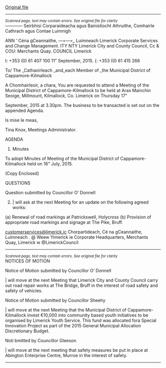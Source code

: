 [Original file](https://www.limerick.ie/sites/default/files/media/documents/2017-06/Agenda%20-%20Meeting%20of%20Municipal%20District%20of%20Cappamore-Kilmallock%20-%2017th%20September%202015.pdf)

---
*<small>Scanned page, text may contain errors. See original file for clarity</small>*  
———— Seirbhisi Corparaideacha agus Bainistiocht Athruithe,
Comhairle Cathrach agus Contae Luimnigh

ANN ‘ Céna gCeannaithe,
—=—=_ Luimneach
Limerick Corporate Services and Change Management.
ITY NTY Limerick City and County Council,
Cc & COU: Merchants Quay.
COUNCIL Limerick

t: +353 (0) 61 407 100
11" September, 2015. {: +353 (0) 61 415 266

To/ The _Cathaoirleach _and_each Member of _the Municipal
District of Cappamore-Kilmallock

A Chomhairleoir, a chara,
You are requested to attend a Meeting of the Municipal District of Cappamore-Kilmallock to be
held at Aras Mainchin Seoige, Millmount, Kilmallock, Co. Limerick on Thursday 17"

September, 2015 at 3.30pm. The business to be transacted is set out on the appended
Agenda.

Is mise le meas,

Tina Knox,
Meetings Administrator.

AGENDA
1. Minutes

To adopt Minutes of Meeting of the Municipal District of Cappamore-Kilmallock held on
16" July, 2015.

(Copy Enclosed)

QUESTIONS

Question submitted by Councillor O’ Donnell

2. | will ask at the next Meeting for an update on the following agreed works:

(a) Renewal of road markings at Patrickswell, Holycross
(b) Provision of appropriate road markings and signage at The Pike, Bruff.

customerservices@limerick.ic
Chorpartideach, Cé na gCeannaithe, Luimneach . @ Weew Yimerick ie
Corporate Headquarters, Merchants Quay, Limerick w @LimerickCouncil


---
*<small>Scanned page, text may contain errors. See original file for clarity</small>*  
NOTICES OF MOTION

Notice of Motion submitted by Councillor O’ Donnell

| will move at the next Meeting that Limerick City and County Council carry
out road repair works at The Bridge, Bruff in the interest of road safety and
safety of vehicles.

Notice of Motion submitted by Councillor Sheehy

| will move at the next Meeting that the Municipal District of Cappamore-Kilmallock invest
€10,000 into community based youth initiatives to be organised by Limerick Youth
Service. This fund was allocated fora Special Innovation Project as part of the 2015
General Municipal Allocation Discretionary Budget.

Noti bmitted by Councillor Gleeson

| will move at the next meeting that safety measures be put in place at Abington
Enterprise Centre, Murroe in the interest of safety.


---
